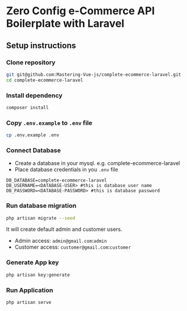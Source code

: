 # Zero Config e-Commerce API Boilerplate with Laravel
## Setup instructions
### Clone repository
```bash
git git@github.com:Mastering-Vue-js/complete-ecommerce-laravel.git
cd complete-ecommerce-laravel
```
### Install dependency
```bash
composer install
```
### Copy `.env.example` to `.env` file
```bash
cp .env.example .env
```
### Connect Database
- Create a database in your mysql. e.g. complete-ecommerce-laravel
- Place database credentials in you `.env` file
```env
DB_DATABASE=complete-ecommerce-laravel
DB_USERNAME=<DATABASE-USER> #this is database user name
DB_PASSWORD=<DATABASE-PASSWORD> #this is database password
```
### Run database migration
```bash
php artisan migrate --seed
```
It will create default admin and customer users.
- Admin access: `admin@gmail.com`:`admin`
- Customer access: `customer@gmail.com`:`customer`
### Generate App key
```bash
php artisan key:generate
```
### Run Application
```bash
php artisan serve
```